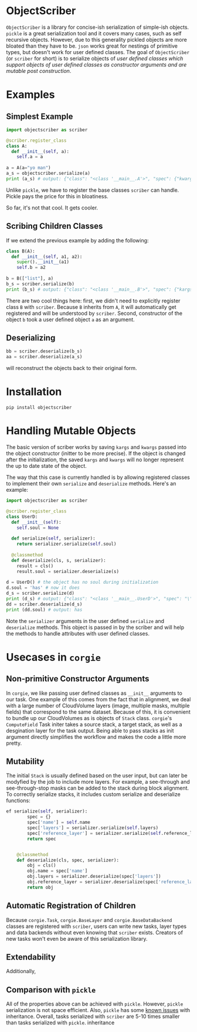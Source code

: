 # ObjectScriber
`ObjectScriber` is a library for concise-ish serialization of simple-ish objects. 
`pickle` is a great serialization tool and it covers many cases, such as self recursive objects. 
However, due to this generality pickled objects are more bloated than they have to be.
`json` works great for nestings of primitive types, but doesn't work for user defined classes.
The goal of `ObjectScriber` (or `scriber` for short) is to serialize objects of 
*user defined classes which support objects of user defined classes as constructor arguments and are mutable post construction*.

# Examples
## Simplest Example
```python
import objectscriber as scriber

@scriber.register_class
class A:
  def __init__(self, a):
    self.a = a
    
a = A(a="yo man") 
a_s = objectscriber.serialize(a) 
print (a_s) # output: {"class": "<class '__main__.A'>", "spec": {"kwargs": {"a": "yo man"}}}
```

Unlike `pickle`, we have to register the base classes `scriber` can handle. Pickle pays the price for this in bloatiness.

So far, it's not that cool. It gets cooler.

## Scribing Children Classes
If we extend the previous example by adding the following:
```python
class B(A): 
  def __init__(self, a1, a2):
    super().__init__(a1)
    self.b = a2
    
b = B(["list"], a)
b_s = scriber.serialize(b) 
print (b_s) # output: {"class": "<class '__main__.B'>", "spec": {"kargs": [["list"], {"class": "<class '__main__.A'>", "spec": {"kwargs": {"a": "yo man"}}}]}}
```

There are two cool things here: first, we didn't need to explicitly register class `B` 
with `scriber`. Because `B` inherits from `A`, it will automatically get registered and will be understood by
`scriber`. Second, constructor of the object `b` took a user defined object `a` as an argument. 

## Deserializing 
```python
bb = scriber.deserialize(b_s) 
aa = scriber.deserialize(a_s) 
```

will reconstruct the objects back to their original form.

# Installation
`pip install objectscriber`

# Handling Mutable Objects
The basic version of scriber works by saving `kargs` and `kwargs` passed into the object constructor (initter to be more precise). 
If the object is changed after the initialization, the saved `kargs` and `kwargs` will no longer represent the up to date state
of the object. 

The way that this case is currently handled is by allowing registered classes to implement their own `serialize` and `deserialize` methods. Here's an example:

```python
import objectscriber as scriber

@scriber.register_class 
class UserD: 
  def __init__(self):
    self.soul = None
    
  def serialize(self, serializer):
    return serializer.serialize(self.soul)
    
  @classmethod 
  def deserialize(cls, s, serializer):
    result = cls()
    result.soul = serializer.deserialize(s)
    
d = UserD() # the object has no soul during initialization
d.soul = 'has' # now it does
d_s = scriber.serialize(d) 
print (d_s) # output: {"class": "<class '__main__.UserD'>", "spec": "\"has\""}
dd = scriber.deserialize(d_s) 
print (dd.soul) # output: has
```

Note the `serializer` arguments in the user defined `serialize` and `deserialize` methods. This object is passed in by the scriber and will help the methods to handle attributes with user defined classes.

# Usecases in `corgie`
## Non-primitive Constructor Arguments
In `corgie`, we like passing user defined classes as `__init__` arguments to our task. 
One example of this comes from the fact that in alignment, we deal with a large number of CloudVolume layers (image, multiple masks, multiple fields)
that correspond to the same dataset. Because of this, it is convenient to bundle up our CloudVolumes as is objects of `Stack` class. `corgie`'s `ComputeField` Task
initer takes a source stack, a target stack, as well as a desgination layer for the task output. Being able to pass stacks as init argument directly simplifies the workflow and makes the code a little more pretty.

## Mutability
The initial `Stack` is usually defined based on the user input, but can later be modyfied by the job to include more layers. For example, a see-through and see-through-stop masks can be added to the stack during block alignment. To correctly serialize stacks, it includes custom serialize and deserialize functions:

```python
ef serialize(self, serializer):
        spec = {}
        spec['name'] = self.name
        spec['layers'] = serializer.serialize(self.layers)
        spec['reference_layer'] = serializer.serialize(self.reference_layer)
        return spec


    @classmethod
    def deserialize(cls, spec, serializer):
        obj = cls()
        obj.name = spec['name']
        obj.layers = serializer.deserialize(spec['layers'])
        obj.reference_layer = serializer.deserialize(spec['reference_layer'])
        return obj
```

## Automatic Registration of Children
Because `corgie.Task`, `corgie.BaseLayer` and `corgie.BaseDataBackend` classes are registered with `scriber`, users can write new tasks, layer types and data backends without even knowing that `scriber` exists. Creators of new tasks won't even be aware of this serialization library.


## Extendability
Additionally, 

## Comparison with `pickle`
All of the properties above can be achieved with `pickle`. However, `pickle` serialization is not space efficient. Also, `pickle` has some [known issues](https://github.com/uqfoundation/dill/issues/300) with inheritance. Overall, tasks serialized with `scriber` are 5-10 times smaller than tasks serialized with `pickle`.
inheritance 
